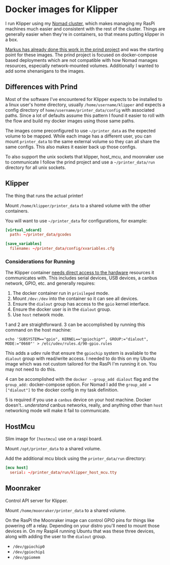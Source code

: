 # Docker images for Klipper

I run Klipper using my [Nomad cluster](https://www.nomadproject.io/), which makes managing my RasPi machines much easier and consistent with the rest of the cluster. Things are generally easier when they're in containers, so that means putting klipper in a box.

[Markus has already done this work in the prind project](https://github.com/mkuf/prind/tree/main) and was the starting point for these images. The prind project is focused on docker-compose based deployments which are not compatible with how Nomad manages resources, especially network-mounted volumes. Additionally I wanted to add some shenanigans to the images.

## Differences with Prind

Most of the software I've encountered for Klipper expects to be installed to a linux user's home directory, usually `/home/username/klipper` and expects a config directory of `home/username/printer_data/config` with associated paths. Since a lot of defaults assume this pattern I found it easier to roll with the flow and build my docker images using those same paths.

The images come preconfigured to use `~/printer_data` as the expected volume to be mapped. While each image has a different user, you can mount `printer_data` to the same external volume so they can all share the same configs. This also makes it easier back up those configs.

To also support the unix sockets that klipper, host_mcu, and moonraker use to communicate I follow the prind project and use a `~/printer_data/run` directory for all unix sockets.

## Klipper

The thing that runs the actual printer!

Mount `/home/klipper/printer_data` to a shared volume with the other containers.

You will want to use `~/printer_data` for configurations, for example:

```toml
[virtual_sdcard]
  path: ~/printer_data/gcodes

[save_variables]
  filename: ~/printer_data/config/xvariables.cfg
```

### Considerations for Running

The Klipper container [needs direct access to the hardware](https://github.com/mkuf/prind/issues/77) resources it communicates with. This includes serial devices, USB devices, a canbus network, GPIO, etc. and generally requires:

1. The docker container run in `privileged` mode.
2. Mount `/dev:/dev` into the container so it can see all devices.
3. Ensure the `dialout` group has access to the `gpio` kernel interface.
4. Ensure the docker user is in the `dialout` group.
5. Use `host` network mode.

1 and 2 are straightforward. 3 can be accomplished by running this command on the host machine:

`echo 'SUBSYSTEM=="gpio", KERNEL=="gpiochip*", GROUP:="dialout", MODE:="0660"' > /etc/udev/rules.d/90-gpio.rules`

This adds a udev rule that ensure the `gpiochip` system is available to the `dialout` group with read/write access. I needed to do this on my Ubuntu image which was not custom tailored for the RasPi I'm running it on. You may not need to do this.

4 can be accomplished with the `docker --group_add dialout` flag and the `group_add:` docker-compose option. For Nomad I add the `group_add = ["dialout"]` to the docker config in my task definition.

5 is required if you use a `canbus` device on your host machine. Docker doesn't.. _understand_ canbus networks, really, and anything other than `host` networking mode will make it fail to communicate.

## HostMcu

Slim image for `[hostmcu]` use on a raspi board.

Mount `/opt/printer_data` to a shared volume.

Add the additional mcu block using the `printer_data/run` directory:

```toml
[mcu host]
  serial: ~/printer_data/run/klipper_host_mcu.tty
```

## Moonraker

Control API server for Klipper.

Mount `/home/moonraker/printer_data` to a shared volume.

On the RasPi the Moonraker image can control GPIO pins for things like powering off a relay. Depending on your distro you'll need to mount those devices in. On my Raspi4 running Ubuntu that was these three devices, along with adding the user to the `dialout` group.

* `/dev/gpiochip0`
* `/dev/gpiochip1`
* `/dev/gpiomem`
